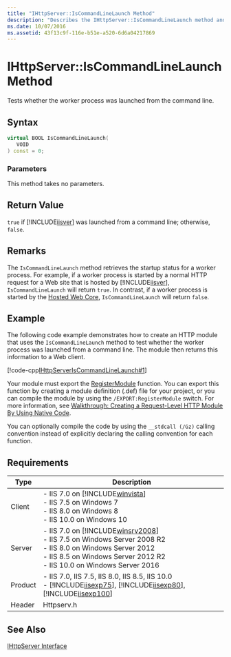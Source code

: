 ```yaml
---
title: "IHttpServer::IsCommandLineLaunch Method"
description: "Describes the IHttpServer::IsCommandLineLaunch method and details its syntax, parameters, return value, remarks, code example, and requirements."
ms.date: 10/07/2016
ms.assetid: 43f13c9f-116e-b51e-a520-6d6a04217869
---
```

# IHttpServer::IsCommandLineLaunch Method
Tests whether the worker process was launched from the command line.  
  
## Syntax  
  
```cpp  
virtual BOOL IsCommandLineLaunch(  
   VOID  
) const = 0;  
```  
  
### Parameters  
 This method takes no parameters.  
  
## Return Value  
 `true` if [!INCLUDE[iisver](../../wmi-provider/includes/iisver-md.md)] was launched from a command line; otherwise, `false`.  
  
## Remarks  
 The `IsCommandLineLaunch` method retrieves the startup status for a worker process. For example, if a worker process is started by a normal HTTP request for a Web site that is hosted by [!INCLUDE[iisver](../../wmi-provider/includes/iisver-md.md)], `IsCommandLineLaunch` will return `true`. In contrast, if a worker process is started by the [Hosted Web Core](../../web-development-reference/native-code-api-reference/hosted-web-core-api-reference.md), `IsCommandLineLaunch` will return `false`.  
  
## Example  
 The following code example demonstrates how to create an HTTP module that uses the `IsCommandLineLaunch` method to test whether the worker process was launched from a command line. The module then returns this information to a Web client.  
  
 [!code-cpp[IHttpServerIsCommandLineLaunch#1](../../../samples/snippets/cpp/VS_Snippets_IIS/IIS7/IHttpServerIsCommandLineLaunch/cpp/IHttpServerIsCommandLineLaunch.cpp#1)]  
  
 Your module must export the [RegisterModule](../../web-development-reference/native-code-api-reference/pfn-registermodule-function.md) function. You can export this function by creating a module definition (.def) file for your project, or you can compile the module by using the `/EXPORT:RegisterModule` switch. For more information, see [Walkthrough: Creating a Request-Level HTTP Module By Using Native Code](../../web-development-reference/native-code-development-overview/walkthrough-creating-a-request-level-http-module-by-using-native-code.md).  
  
 You can optionally compile the code by using the `__stdcall (/Gz)` calling convention instead of explicitly declaring the calling convention for each function.  
  
## Requirements  
  
|Type|Description|  
|----------|-----------------|  
|Client|-   IIS 7.0 on [!INCLUDE[winvista](../../wmi-provider/includes/winvista-md.md)]<br />-   IIS 7.5 on Windows 7<br />-   IIS 8.0 on Windows 8<br />-   IIS 10.0 on Windows 10|  
|Server|-   IIS 7.0 on [!INCLUDE[winsrv2008](../../wmi-provider/includes/winsrv2008-md.md)]<br />-   IIS 7.5 on Windows Server 2008 R2<br />-   IIS 8.0 on Windows Server 2012<br />-   IIS 8.5 on Windows Server 2012 R2<br />-   IIS 10.0 on Windows Server 2016|  
|Product|-   IIS 7.0, IIS 7.5, IIS 8.0, IIS 8.5, IIS 10.0<br />-   [!INCLUDE[iisexp75](../../web-development-reference/native-code-api-reference/includes/iisexp75-md.md)], [!INCLUDE[iisexp80](../../web-development-reference/native-code-api-reference/includes/iisexp80-md.md)], [!INCLUDE[iisexp100](../../web-development-reference/native-code-api-reference/includes/iisexp100-md.md)]|  
|Header|Httpserv.h|  
  
## See Also  
 [IHttpServer Interface](../../web-development-reference/native-code-api-reference/ihttpserver-interface.md)
